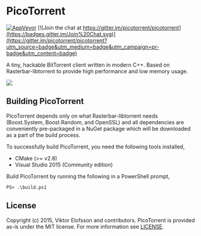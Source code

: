 # PicoTorrent

[![AppVeyor](https://ci.appveyor.com/api/projects/status/github/picotorrent/picotorrent?svg=true)](https://ci.appveyor.com/project/picotorrent/picotorrent)
[![Join the chat at https://gitter.im/picotorrent/picotorrent](https://badges.gitter.im/Join%20Chat.svg)](https://gitter.im/picotorrent/picotorrent?utm_source=badge&utm_medium=badge&utm_campaign=pr-badge&utm_content=badge)

A tiny, hackable BitTorrent client written in modern C++. Based on
Rasterbar-libtorrent to provide high performance and low memory usage.

![](https://cdn.rawgit.com/picotorrent/picotorrent.github.io/master/img/screenshots/picotorrent1.png)

## Building PicoTorrent

PicoTorrent depends only on what Rasterbar-libtorrent needs (Boost.System,
Boost.Random, and OpenSSL) and all dependencies are conveniently pre-packaged
in a NuGet package which will be downloaded as a part of the build process.

To successfully build PicoTorrent, you need the following tools installed,

- CMake (>= v2.8)
- Visual Studio 2015 (Community edition)

Build PicoTorrent by running the following in a PowerShell prompt,

```
PS> .\build.ps1
```

## License

Copyright (c) 2015, Viktor Elofsson and contributors. PicoTorrent is provided
as-is under the MIT license. For more information see [LICENSE](LICENSE).
